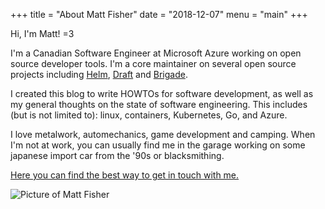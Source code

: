 +++
title = "About Matt Fisher"
date = "2018-12-07"
menu = "main"
+++

Hi, I'm Matt! =3

I'm a Canadian Software Engineer at Microsoft Azure working on open source developer tools. I'm a core maintainer on several open source projects including [Helm](https://github.com/helm/helm), [Draft](https://github.com/Azure/draft) and [Brigade](https://github.com/Azure/brigade).

I created this blog to write HOWTOs for software development, as well as my general thoughts on the state of software engineering. This includes (but is not limited to): linux, containers, Kubernetes, Go, and Azure.

I love metalwork, automechanics, game development and camping. When I'm not at work, you can usually find me in the garage working on some japanese import car from the '90s or blacksmithing.

[Here you can find the best way to get in touch with me.](/contact/)

![Picture of Matt Fisher](/img/profile.jpg)
